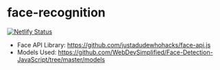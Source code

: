 # face-recognition

[![Netlify Status](https://api.netlify.com/api/v1/badges/20c0cad5-67d7-440c-a100-8835527df668/deploy-status)](https://app.netlify.com/sites/wonderful-montalcini-305bc4/deploys)

- Face API Library: https://github.com/justadudewhohacks/face-api.js
- Models Used: https://github.com/WebDevSimplified/Face-Detection-JavaScript/tree/master/models
